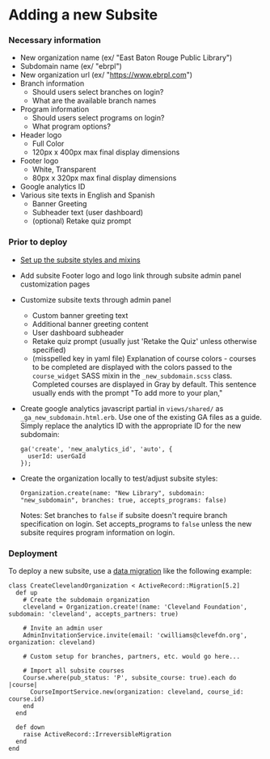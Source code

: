 # Adding a new Subsite

### Necessary information

- New organization name (ex/ "East Baton Rouge Public Library")
- Subdomain name (ex/ "ebrpl")
- New organization url (ex/ "https://www.ebrpl.com")
- Branch information
  - Should users select branches on login?
  - What are the available branch names
- Program information
  - Should users select programs on login?
  - What program options?
- Header logo
  - Full Color
  - 120px x 400px max final display dimensions
- Footer logo
  - White, Transparent
  - 80px x 320px max final display dimensions
- Google analytics ID
- Various site texts in English and Spanish
  - Banner Greeting
  - Subheader text (user dashboard)
  - (optional) Retake quiz prompt

### Prior to deploy

- [Set up the subsite styles and mixins](docs/subsite_styles.md)

- Add subsite Footer logo and logo link through subsite admin panel customization pages

- Customize subsite texts through admin panel

  - Custom banner greeting text
  - Additional banner greeting content
  - User dashboard subheader
  - Retake quiz prompt (usually just 'Retake the Quiz' unless otherwise specified)
  - (misspelled key in yaml file) Explanation of course colors - courses to be completed are displayed with the colors passed to the `course_widget` SASS mixin in the `_new_subdomain.scss` class. Completed courses are displayed in Gray by default. This sentence usually ends with the prompt "To add more to your plan,"

- Create google analytics javascript partial in `views/shared/` as `_ga_new_subdomain.html.erb`. Use one of the existing GA files as a guide. Simply replace the analytics ID with the appropriate ID for the new subdomain:

  ```
  ga('create', 'new_analytics_id', 'auto', {
    userId: userGaId
  });
  ```

- Create the organization locally to test/adjust subsite styles:

  ```
  Organization.create(name: "New Library", subdomain: "new_subdomain", branches: true, accepts_programs: false)
  ```

  Notes: Set branches to `false` if subsite doesn't require branch specification on login. Set accepts_programs to `false` unless the new subsite requires program information on login.

### Deployment

To deploy a new subsite, use a [data migration](https://github.com/ilyakatz/data-migrate) like the following example:

```
class CreateClevelandOrganization < ActiveRecord::Migration[5.2]
  def up
    # Create the subdomain organization
    cleveland = Organization.create!(name: 'Cleveland Foundation', subdomain: 'cleveland', accepts_partners: true)

    # Invite an admin user
    AdminInvitationService.invite(email: 'cwilliams@clevefdn.org', organization: cleveland)

    # Custom setup for branches, partners, etc. would go here...

    # Import all subsite courses
    Course.where(pub_status: 'P', subsite_course: true).each do |course|
      CourseImportService.new(organization: cleveland, course_id: course.id)
    end
  end

  def down
    raise ActiveRecord::IrreversibleMigration
  end
end
```

